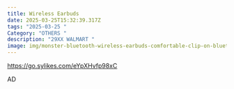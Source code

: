 ```yaml
---
title: Wireless Earbuds
date: 2025-03-25T15:32:39.317Z
tags: "2025-03-25 "
Category: "OTHERS "
description: "29XX WALMART "
image: img/monster-bluetooth-wireless-earbuds-comfortable-clip-on-bluetooth-earbuds-open-ear-headphoness-noise-cancellation-ipx5-waterproof-touch-control-wirele_0572b089-d304-4c37-a9f5-faa15be3e14b.9880ebfb654569f8296cd9512d.avif
---
```

<!--StartFragment-->

https://go.sylikes.com/eYpXHvfp98xC

<!--EndFragment--> AD